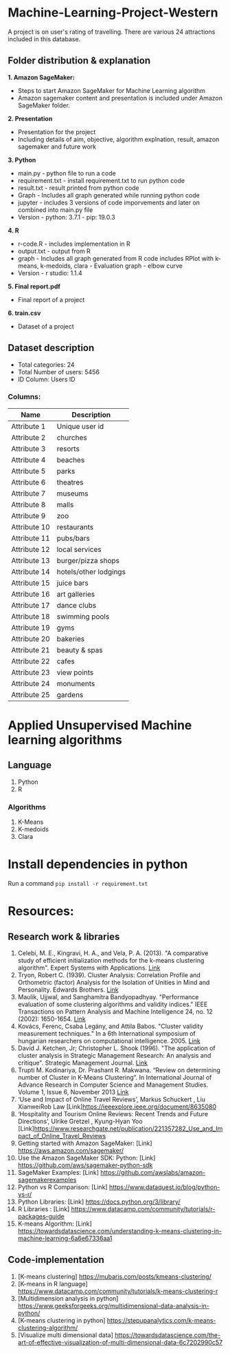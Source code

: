 # Machine-Learning-Project-Western

A project is on user's rating of travelling. There are various 24 attractions included in this database.

## Folder distribution & explanation

**1. Amazon SageMaker:**

- Steps to start Amazon SageMaker for Machine Learning algorithm
- Amazon sagemaker content and presentation is included under Amazon SageMaker folder.

**2. Presentation**

- Presentation for the project
- Including details of aim, objective, algorithm explnation, result, amazon sagemaker and future work

**3. Python**

- main.py - python file to run a code
- requirement.txt - install requirement.txt to run python code
- result.txt - result printed from python code
- Graph - Includes all graph generated while running python code
- jupyter - includes 3 versions of code imporvements and later on combined into main.py file
- Version - python: 3.7.1 - pip: 19.0.3

**4. R**

- r-code.R - includes implementation in R
- output.txt - output from R
- graph - Includes all graph generated from R code includes RPlot with k-means, k-medoids, clara - Evaluation graph - elbow curve
- Version - r studio: 1.1.4

**5. Final report.pdf**

- Final report of a project

**6. train.csv**

- Dataset of a project

## Dataset description

- Total categories: 24
- Total Number of users: 5456
- ID Column: Users ID

### Columns:

| Name | Description |
| --- | --- |
| Attribute 1 | Unique user id |
| Attribute 2 | churches |
| Attribute 3 | resorts |
| Attribute 4 | beaches |
| Attribute 5 | parks |
| Attribute 6 | theatres |
| Attribute 7 | museums |
| Attribute 8 | malls |
| Attribute 9 | zoo |
| Attribute 10 | restaurants |
| Attribute 11 | pubs/bars |
| Attribute 12 | local services |
| Attribute 13 | burger/pizza shops |
| Attribute 14 | hotels/other lodgings |
| Attribute 15 | juice bars |
| Attribute 16 | art galleries |
| Attribute 17 | dance clubs |
| Attribute 18 | swimming pools |
| Attribute 19 | gyms |
| Attribute 20 | bakeries |
| Attribute 21 | beauty & spas |
| Attribute 22 | cafes |
| Attribute 23 | view points |
| Attribute 24 | monuments |
| Attribute 25 | gardens |

# Applied Unsupervised Machine learning algorithms

## Language

1. Python
2. R

### Algorithms

1. K-Means
2. K-medoids
3. Clara

# Install dependencies in python

Run a command `pip install -r requirement.txt`

# Resources:

## Research work & libraries

1. Celebi, M. E., Kingravi, H. A., and Vela, P. A. (2013). "A comparative study of efficient initialization methods for the k-means clustering algorithm". Expert Systems with Applications. [Link](https://arxiv.org/abs/1209.1960)
2. Tryon, Robert C. (1939). Cluster Analysis: Correlation Profile and Orthometric (factor) Analysis for the Isolation of Unities in Mind and Personality. Edwards Brothers. [Link](<https://www.scirp.org/(S(i43dyn45teexjx455qlt3d2q))/reference/ReferencesPapers.aspx?ReferenceID=1866589>)
3. Maulik, Ujjwal, and Sanghamitra Bandyopadhyay. "Performance evaluation of some clustering algorithms and validity indices." IEEE Transactions on Pattern Analysis and Machine Intelligence 24, no. 12 (2002): 1650-1654. [Link](https://pdfs.semanticscholar.org/3f78/ef83659c501e84b9c9be88d0a85081c42de6.pdf)
4. Kovács, Ferenc, Csaba Legány, and Attila Babos. "Cluster validity measurement techniques." In a 6th International symposium of hungarian researchers on computational intelligence. 2005. [Link](https://imada.sdu.dk/Research/EDML/)
5. David J. Ketchen, Jr; Christopher L. Shook (1996). "The application of cluster analysis in Strategic Management Research: An analysis and critique". Strategic Management Journal. [Link](https://onlinelibrary.wiley.com/doi/abs/10.1002/%28SICI%291097-0266%28199606%2917:6%3C441::AID-SMJ819%3E3.0.CO;2-G)
6. Trupti M. Kodinariya, Dr. Prashant R. Makwana. “Review on determining number of Cluster in K-Means Clustering”. In International Journal of Advance Research in Computer Science and Management Studies. Volume 1, Issue 6, November 2013 [Link](http://docplayer.net/22058503-Review-on-determining-number-of-cluster-in-k-means-clustering.html)
7. ‘Use and Impact of Online Travel Reviews’, Markus Schuckert , Liu XianweiRob Law [Link]https://ieeexplore.ieee.org/document/8635080
8. ‘Hospitality and Tourism Online Reviews: Recent Trends and Future Directions’, Ulrike Gretzel , Kyung-Hyan Yoo [Link]https://www.researchgate.net/publication/221357282_Use_and_Impact_of_Online_Travel_Reviews
9. Getting started with Amazon SageMaker: [Link] https://aws.amazon.com/sagemaker/
10. Use the Amazon SageMaker SDK: Python: [Link] https://github.com/aws/sagemaker-python-sdk
11. SageMaker Examples: [Link] https://github.com/awslabs/amazon-sagemakerexamples
12. Python vs R Comparison: [Link] https://www.dataquest.io/blog/python-vs-r/
13. Python Libraries: [Link] https://docs.python.org/3/library/
14. R Libraries : [Link] https://www.datacamp.com/community/tutorials/r-packages-guide
15. K-means Algorithm: [Link] https://towardsdatascience.com/understanding-k-means-clustering-in-machine-learning-6a6e67336aa1

## Code-implementation

1. [K-means clustering] https://mubaris.com/posts/kmeans-clustering/
2. [K-means in R language] https://www.datacamp.com/community/tutorials/k-means-clustering-r
3. [Multidimension analysis in python] https://www.geeksforgeeks.org/multidimensional-data-analysis-in-python/
4. [K-means clustering in python] https://stepupanalytics.com/k-means-clustering-algorithm/
5. [Visualize multi dimensional data] https://towardsdatascience.com/the-art-of-effective-visualization-of-multi-dimensional-data-6c7202990c57
